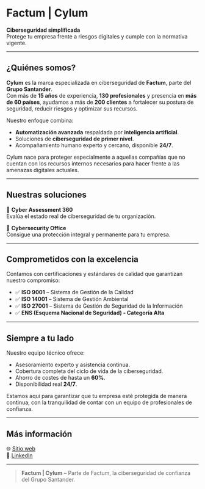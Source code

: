 # Factum | Cylum

**Ciberseguridad simplificada**  
Protege tu empresa frente a riesgos digitales y cumple con la normativa vigente.

---

## ¿Quiénes somos?

**Cylum** es la marca especializada en ciberseguridad de **Factum**, parte del **Grupo Santander**.  
Con más de **15 años** de experiencia, **130 profesionales** y presencia en **más de 60 países**, ayudamos a más de **200 clientes** a fortalecer su postura de seguridad, reducir riesgos y optimizar sus recursos.

Nuestro enfoque combina:

- **Automatización avanzada** respaldada por **inteligencia artificial**.
- Soluciones de **ciberseguridad de primer nivel**.
- Acompañamiento humano experto y cercano, disponible **24/7**.

Cylum nace para proteger especialmente a aquellas compañías que no cuentan con los recursos internos necesarios para hacer frente a las amenazas digitales actuales.

---

## Nuestras soluciones

🔹 **Cyber Assessment 360**  
Evalúa el estado real de ciberseguridad de tu organización.

🔹 **Cybersecurity Office**  
Consigue una protección integral y permanente para tu empresa.

---

## Comprometidos con la excelencia

Contamos con certificaciones y estándares de calidad que garantizan nuestro compromiso:

- ✅ **ISO 9001** – Sistema de Gestión de la Calidad
- ✅ **ISO 14001** – Sistema de Gestión Ambiental
- ✅ **ISO 27001** – Sistema de Gestión de Seguridad de la Información
- ✅ **ENS (Esquema Nacional de Seguridad) - Categoría Alta**

---

## Siempre a tu lado

Nuestro equipo técnico ofrece:

- Asesoramiento experto y asistencia continua.
- Cobertura completa del ciclo de vida de la ciberseguridad.
- Ahorro de costes de hasta un **60%**.
- Disponibilidad real **24/7**.

Estamos aquí para garantizar que tu empresa esté protegida de manera continua, con la tranquilidad de contar con un equipo de profesionales de confianza.

---

## Más información

🌐 [Sitio web](https://cylum.tech/sobre-nosotros/)  
🔗 [LinkedIn](https://www.linkedin.com/showcase/cylum-ciberseguridad)

---

> **Factum | Cylum** – Parte de Factum, la ciberseguridad de confianza del Grupo Santander.
